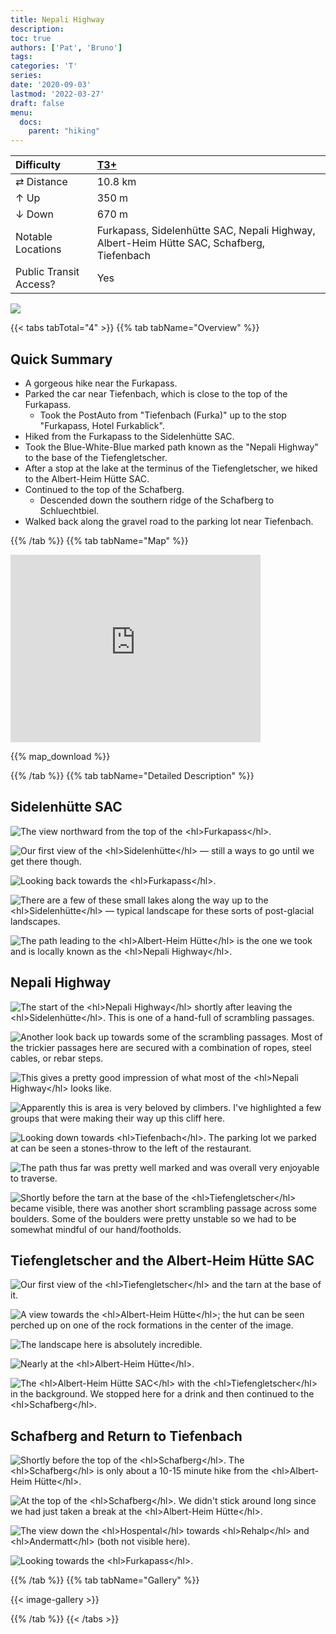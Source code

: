 ```yaml
---
title: Nepali Highway
description: 
toc: true
authors: ['Pat', 'Bruno']
tags:
categories: 'T'
series:
date: '2020-09-03'
lastmod: '2022-03-27'
draft: false
menu:
  docs:
    parent: "hiking"
---
```

<link href="../../../style.css" rel="stylesheet"></link>

| Difficulty | [T3+](../overview/#wanderskala) |
| :--- | :--- |
| &#8644; Distance | 10.8 km |
| &#8593; Up | 350 m |
| &#8595; Down | 670 m |
| Notable Locations | Furkapass, Sidelenhütte SAC, Nepali Highway, Albert-Heim Hütte SAC, Schafberg, Tiefenbach |
| Public Transit Access? | Yes |

![](IMG_7019.JPG)

{{< tabs tabTotal="4" >}}
{{% tab tabName="Overview" %}}

## Quick Summary

- A gorgeous hike near the <hl>Furkapass</hl>.
- Parked the car near <hl>Tiefenbach</hl>, which is close to the top of the <hl>Furkapass</hl>.
  - Took the PostAuto from "<hl>Tiefenbach (Furka)</hl>" up to the stop "<hl>Furkapass, Hotel Furkablick</hl>".
- Hiked from the <hl>Furkapass</hl> to the <hl>Sidelenhütte SAC</hl>.
- Took the Blue-White-Blue marked path known as the "<hl>Nepali Highway</hl>" to the base of the <hl>Tiefengletscher</hl>.
- After a stop at the lake at the terminus of the <hl>Tiefengletscher</hl>, we hiked to the <hl>Albert-Heim Hütte SAC</hl>.
- Continued to the top of the <hl>Schafberg</hl>.
  - Descended down the southern ridge of the <hl>Schafberg</hl> to <hl>Schluechtbiel</hl>.
- Walked back along the gravel road to the parking lot near <hl>Tiefenbach</hl>.

{{% /tab %}}
{{% tab tabName="Map" %}}

<div class="aspect-ratio">
  <iframe src='https://map.geo.admin.ch/embed.html?topic=ech&lang=en&bgLayer=ch.swisstopo.pixelkarte-farbe&layers=ch.swisstopo.zeitreihen,ch.bfs.gebaeude_wohnungs_register,ch.bav.haltestellen-oev,ch.swisstopo.swisstlm3d-wanderwege,ch.astra.wanderland-sperrungen_umleitungen,GPX%7C%7Chttps:%2F%2Fpat-marty.github.io%2Fthe-local-ibex%2Fdocs%2Fhiking%2Fnepali_highway%2Fnepali_highway.gpx&layers_opacity=1,1,1,0.8,0.8,1&layers_visibility=false,false,false,false,false,true&layers_timestamp=18641231,,,,,&E=2676708.96&N=1160531.72&zoom=5' width='400' height='300' frameborder='0' style='border:0' allow='geolocation'></iframe>
</div>

{{% map_download %}}

{{% /tab %}}
{{% tab tabName="Detailed Description" %}}

## Sidelenhütte SAC

![](IMG_6921.JPG "The view northward from the top of the <hl>Furkapass</hl>.") 

![](IMG_6922.JPG "Our first view of the <hl>Sidelenhütte</hl> — still a ways to go until we get there though.")

![](IMG_6924.JPG "Looking back towards the <hl>Furkapass</hl>.")

![](IMG_6929.JPG "There are a few of these small lakes along the way up to the <hl>Sidelenhütte</hl> — typical landscape for these sorts of post-glacial landscapes.")

![](IMG_6930.JPG "The path leading to the <hl>Albert-Heim Hütte</hl> is the one we took and is locally known as the <hl>Nepali Highway</hl>.")


## Nepali Highway

![](IMG_6932.JPG "The start of the <hl>Nepali Highway</hl> shortly after leaving the <hl>Sidelenhütte</hl>.  This is one of a hand-full of scrambling passages.")

![](IMG_6933.JPG "Another look back up towards some of the scrambling passages.  Most of the trickier passages here are secured with a combination of ropes, steel cables, or rebar steps.")

![](IMG_6934.JPG "This gives a pretty good impression of what most of the <hl>Nepali Highway</hl> looks like.")

![](IMG_6937.JPG "Apparently this is area is very beloved by climbers.  I've highlighted a few groups that were making their way up this cliff here.")

![](IMG_6940.JPG "Looking down towards <hl>Tiefenbach</hl>.  The parking lot we parked at can be seen a stones-throw to the left of the restaurant.")

![](IMG_6942.JPG "The path thus far was pretty well marked and was overall very enjoyable to traverse.")

![](IMG_6948.JPG "Shortly before the tarn at the base of the <hl>Tiefengletscher</hl> became visible, there was another short scrambling passage across some boulders.  Some of the boulders were pretty unstable so we had to be somewhat mindful of our hand/footholds.")


## Tiefengletscher and the Albert-Heim Hütte SAC

![](IMG_6958.JPG "Our first view of the <hl>Tiefengletscher</hl> and the tarn at the base of it.")

![](IMG_6982.JPG "A view towards the <hl>Albert-Heim Hütte</hl>; the hut can be seen perched up on one of the rock formations in the center of the image.")

![](IMG_7007.JPG "The landscape here is absolutely incredible.")

![](IMG_7010.JPG "Nearly at the <hl>Albert-Heim Hütte</hl>.")

![](IMG_7011.JPG "The <hl>Albert-Heim Hütte SAC</hl> with the <hl>Tiefengletscher</hl> in the background.  We stopped here for a drink and then continued to the <hl>Schafberg</hl>.")


## Schafberg and Return to Tiefenbach

![](IMG_7019.JPG "Shortly before the top of the <hl>Schafberg</hl>.  The <hl>Schafberg</hl> is only about a 10-15 minute hike from the <hl>Albert-Heim Hütte</hl>.")

![](IMG_7015.JPG "At the top of the <hl>Schafberg</hl>.  We didn't stick around long since we had just taken a break at the <hl>Albert-Heim Hütte</hl>.")

![](IMG_7028.JPG "The view down the <hl>Hospental</hl> towards <hl>Rehalp</hl> and <hl>Andermatt</hl> (both not visible here).")

![](IMG_7036.JPG "Looking towards the <hl>Furkapass</hl>.")


{{% /tab %}}
{{% tab tabName="Gallery" %}}

{{< image-gallery >}}

{{% /tab %}}
{{< /tabs >}}